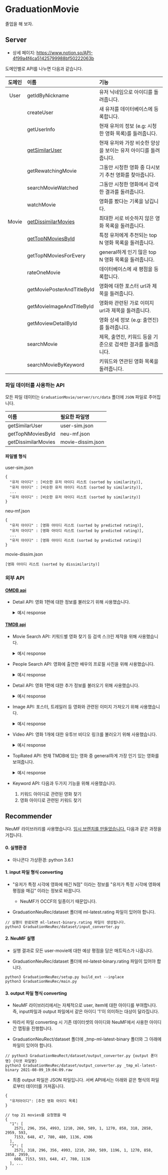 # GraduationMovie

졸업을 해 보자.

## Server

- 상세 페이지: https://www.notion.so/API-4f99a4f4ca51425799988bf50222063b

도메인별로 API를 나누면 다음과 같습니다.

| 도메인 | 이름                                                                                                 | 기능                                                            |
| :----: | :--------------------------------------------------------------------------------------------------- | :-------------------------------------------------------------- |
|  User  | getIdByNickname                                                                                      | 유저 닉네임으로 아이디를 돌려줍니다.                            |
|        | createUser                                                                                           | 새 유저를 데이터베이스에 등록합니다.                            |
|        | getUserInfo                                                                                          | 현재 유저의 정보 (e.g: 시청한 영화 목록)를 돌려줍니다.          |
|        | [getSimilarUser](https://github.com/GraduationMovie/GraduationMovie#파일-데이터를-사용하는-api)      | 현재 유저와 가장 비슷한 양상을 보이는 유저 아이디를 돌려줍니다. |
|        | getRewatchingMovie                                                                                   | 그동안 시청한 영화 중 다시보기 추천 영화를 찾아줍니다.          |
|        | searchMovieWatched                                                                                   | 그동안 시청한 영화에서 검색한 결과를 돌려줍니다.                |
|        | watchMovie                                                                                           | 영화를 봤다는 기록을 남깁니다.                                  |
| Movie  | [getDissimilarMovies](https://github.com/GraduationMovie/GraduationMovie#파일-데이터를-사용하는-api) | 최대한 서로 비슷하지 않은 영화 목록을 돌려줍니다.               |
|        | [getTopNMoviesById](https://github.com/GraduationMovie/GraduationMovie#파일-데이터를-사용하는-api)   | 특정 유저에게 추천되는 top N 영화 목록을 돌려줍니다.            |
|        | getTopNMoviesForEvery                                                                                | general하게 인기 많은 top N 영화 목록을 돌려줍니다.             |
|        | rateOneMovie                                                                                         | 데이터베이스에 새 평점을 등록합니다.                            |
|        | getMoviePosterAndTitleById                                                                           | 영화에 대한 포스터 url과 제목을 돌려줍니다.                     |
|        | getMovieImageAndTitleById                                                                            | 영화와 관련된 가로 이미지 url과 제목을 돌려줍니다.              |
|        | getMoviewDetailById                                                                                  | 영화 상세 정보 (e.g: 출연진)를 돌려줍니다.                      |
|        | searchMovie                                                                                          | 제목, 출연진, 키워드 등을 기준으로 검색한 결과를 돌려줍니다.    |
|        | searchMovieByKeyword                                                                                 | 키워드와 연관된 영화 목록을 돌려줍니다.                         |

### 파일 데이터를 사용하는 API

모든 파일 데이터는 `GraduationMovie/server/src/data` 폴더에 `JSON` 파일로 주어집니다.

| 이름                | 필요한 파일명     |
| :------------------ | :---------------- |
| getSimilarUser      | user-sim.json     |
| getTopNMoviesById   | neu-mf.json       |
| getDissimilarMovies | movie-dissim.json |

#### 파일별 형식

user-sim.json

```
{
  "유저 아이디" : [비슷한 유저 아이디 리스트 (sorted by similarity)],
  "유저 아이디" : [비슷한 유저 아이디 리스트 (sorted by similarity)],
  ...
  "유저 아이디" : [비슷한 유저 아이디 리스트 (sorted by similarity)]
}
```

neu-mf.json

```
{
  "유저 아이디" : [영화 아이디 리스트 (sorted by predicted rating)],
  "유저 아이디" : [영화 아이디 리스트 (sorted by predicted rating)],
  ...
  "유저 아이디" : [영화 아이디 리스트 (sorted by predicted rating)]
}
```

movie-dissim.json

```
[영화 아이디 리스트 (sorted by dissimilarity)]
```

### 외부 API

#### [OMDB api](https://www.omdbapi.com/)

- Detail API: 영화 1편에 대한 정보를 불러오기 위해 사용했습니다.
  <details>
  <summary>예시 response</summary>

  ```
  {
    "Genre": "Drama, Music",
    "Director": "Bertrand Tavernier",
    "Writer": "David Rayfiel (screenplay), Bertrand Tavernier (screenplay), Colo Tavernier (French translation)",
    "Actors": "Dexter Gordon, François Cluzet, Gabrielle Haker, Sandra Reaves-Phillips",
    "Plot": "A troubled, but talented musician flees the US to escape his problems, finding refuge and support in Paris.",
    "Awards": "Won 1 Oscar. Another 10 wins & 12 nominations.",
    "Poster": "https://m.media-amazon.com/images/M/MV5BYzBlNThhNTctYmE4YS00YzM5LWEwZTAtODlkN2IyNWYwOWM4XkEyXkFqcGdeQXVyNzc5MjA3OA@@._V1_SX300.jpg",
    "Production": "Little Bear [fr]",
  }
  ```

  </details>

#### [TMDB api](https://developers.themoviedb.org/3/getting-started/introduction)

- Movie Search API: 키워드별 영화 찾기 등 검색 스크린 제작을 위해 사용했습니다.
  <details>
  <summary>예시 response</summary>

  ```
  {
    "page": 1, // 현재 페이지
    "results": [ // 20개씩
      {
        "adult": false,
        "backdrop_path": "/h8C7KZwCJO5DN7jPifc7AoIjx7k.jpg",
        "genre_ids": [
          16,
          35,
          10751,
          12
        ],
        "id": 14160,
        "original_language": "en",
        "original_title": "Up",
        "overview": "Carl Fredricksen spent his entire life dreaming of exploring the globe and experiencing life to its fullest. But at age 78, life seems to have passed him by, until a twist of fate (and a persistent 8-year old Wilderness Explorer named Russell) gives him a new lease on life.",
        "popularity": 85.195,
        "poster_path": "/eAdO0qa9m0NFSVLZ26PvCwmPlsr.jpg",
        "release_date": "2009-05-28",
        "title": "Up",
        "video": false,
        "vote_average": 7.9,
        "vote_count": 15965
      }, ...
    ],
    "total_pages": 187,
    "total_results": 3736
  }
  ```

  </details>

- People Search API: 영화에 출연한 배우의 프로필 사진을 위해 사용했습니다.
  <details>
  <summary>예시 response</summary>

  ```
  {
    "page": 1,
    "results": [
      "adult": false,
      "gender": 0,
      "id": 77135,
      "known_for": [],
      "known_for_department": "Acting",
      "name": "Dexter Gordon",
      "popularity": 0.982,
      "profile_path": "/uXZ3KegarfYWQ7ANQq7hFKbXpg2.jpg"
    ],
    "total_pages": 1,
    "total_results": 2
  }
  ```

  </details>

- Detail API: 영화 1편에 대한 추가 정보를 불러오기 위해 사용했습니다.

  <details>
  <summary>예시 response</summary>

  ```
  {
    "backdrop_path": "/u546kDNwrZ1ii6q8NqqQgHwRvoW.jpg",
    "overview": "A rich woman and a calculating insurance agent plot to kill her unsuspecting husband after he signs a double indemnity policy. Against a backdrop of distinctly Californian settings, the partners in crime plan the perfect murder to collect the insurance, which pays double if the death is accidental.",
    "poster_path": "/3FxPFG4IEg1kX00oAJn7L06GoCS.jpg",
    "tagline": "From the moment they met it was murder!",
    "title": "Double Indemnity",
    "vote_average": 8.2,
    "vote_count": 1177
  }
  ```

  </summary>

- Image API: 포스터, 트레일러 등 영화와 관련된 이미지 가져오기 위해 사용했습니다.
  <details>
  <summary>예시 response</summary>

  ```
  {
    "backdrops": [
      {
        "aspect_ratio": 1.778,
        "height": 1152,
        "iso_639_1": null,
        "file_path": "/miOnymJ0dN2psWBB8Vleo3fUyrc.jpg",
        "vote_average": 5.456,
        "vote_count": 7,
        "width": 2048
      }, ...
    ],
    "id": 607259,
    "posters": [
      {
        "aspect_ratio": 0.667,
        "height": 750,
        "iso_639_1": "en",
        "file_path": "/pR2fzm82fl0giommpo310LBOMbV.jpg",
        "vote_average": 5.522,
        "vote_count": 4,
        "width": 500
      }, ...
    ]
  }
  ```

  </details>

- Video API: 영화 1개에 대한 유투브 비디오 링크를 불러오기 위해 사용했습니다.
  <details>
  <summary>예시 response</summary>

  ```
  // 찾았을 때
  {
    "id": 607259,
    "results": [
      {
        "id": "6099d075efd3c2003c96ff81",
        "iso_639_1": "en",
        "iso_3166_1": "US",
        "key": "T3mwUEoZdrI",
        "name": "Official Trailer",
        "site": "YouTube",
        "size": 1080,
        "type": "Trailer"
      }
    ]
  }

  // 못 찾았을 때 & 잘못된 요청일 때
  {
    "success": false,
    "status_code": 34,
    "status_message": "The resource you requested could not be found."
  }
  ```

  </details>

- TopRated API: 현재 TMDB에 있는 영화 중 general하게 가장 인기 있는 영화를 보여줍니다.

  <details>
  <summary>예시 response</summary>

  ```
  {
    "page": 1,
    "results": [
      {
        "adult": false,
        "backdrop_path": "/gNBCvtYyGPbjPCT1k3MvJuNuXR6.jpg",
        "genre_ids": [
          35,
          18,
          10749
        ],
        "id": 19404,
        "original_language": "hi",
        "original_title": "दिलवाले दुल्हनिया ले जायेंगे",
        "overview": "Raj is a rich, carefree, happy-go-lucky second generation NRI. Simran is the daughter of Chaudhary Baldev Singh, who in spite of being an NRI is very strict about adherence to Indian values. Simran has left for India to be married to her childhood fiancé. Raj leaves for India with a mission at his hands, to claim his lady love under the noses of her whole family. Thus begins a saga.",
        "popularity": 16.317,
        "poster_path": "/2CAL2433ZeIihfX1Hb2139CX0pW.jpg",
        "release_date": "1995-10-20",
        "title": "Dilwale Dulhania Le Jayenge",
        "video": false,
        "vote_average": 8.7,
        "vote_count": 3007
      },
    ], // 20개씩
    "total_pages": 444,
    "total_results": 8879
  }
  ```

  </details>

- Keyword API: 다음과 두가지 기능을 위해 사용했습니다.
  1. 키워드 아이디로 관련된 영화 찾기
  2. 영화 아이디로 관련된 키워드 찾기

## Recommender

NeuMF 라이브러리를 사용했습니다. [임시 브랜치를 만들었습니다.](https://github.com/GraduationMovie/NeuRecRecommender/tree/NeuMF)
다음과 같은 과정을 거칩니다.

#### 0. 실행환경

- 아나콘다 가상환경: python 3.6.1

#### 1. input 파일 형식 converting

- "유저가 특정 시각에 영화에 매긴 N점" 이라는 정보를 "유저가 특정 시각에 영화에 평점을 매김" 이라는 정보로 바꿉니다.

  - NeuMF가 OCCF의 일종이기 때문입니다.

- GraduationNeuRec/dataset 폴더에 ml-latest.rating 파일이 있어야 합니다.

```
// 실행이 완료되면 ml-latest-binary.rating 파일이 생성됩니다.
python3 GraduationNeuRec/dataset/input_converter.py
```

#### 2. NeuMF 실행

- 실행 결과로 모든 user-movie에 대한 예상 평점을 담은 매트릭스가 나옵니다.

- GraduationNeuRec/dataset 폴더에 ml-latest-binary.rating 파일이 있어야 합니다.

```
python3 GraduationNeuRec/setup.py build_ext --inplace
python3 GraduationNeuRec/main.py
```

#### 3. output 파일 형식 converting

- NeuMF 라이브러리에서는 자체적으로 user, item에 대한 아이디를 부여합니다. 즉, input파일과 output 파일에서 같은 아이디 '1'이 의미하는 대상이 달라집니다.
- 따라서 파일 converting 시 기존 데이터셋의 아이디와 NeuMF에서 사용한 아이디 간 맵핑을 진행합니다.

- GraduationNeuRect/dataset 폴더에 \_tmp-ml-latest-binary 폴더와 그 아래에 파일이 있어야 합니다.

```
// python3 GraduationNeuRect/dataset/output_converter.py {output 폳더명} {타겟 파일명}
python3 GraduationNeuRec/dataset/output_converter.py _tmp_ml-latest-binary 2021-08-09_19:04:09.raw
```

- 최종 output 파일은 JSON 파일입니다. 서버 API에서는 아래와 같은 형식의 파일로부터 데이터를 가져옵니다.

```
{
  "유저아이디": [추천 영화 아이디 목록]
}

// top 21 movies를 요청했을 때
{
  "1": [
    2571, 296, 356, 4993, 1210, 260, 589, 1, 1270, 858, 318, 2858, 2959, 593,
    7153, 648, 47, 780, 480, 1136, 4306
  ],
  "2": [
    2571, 318, 296, 356, 4993, 1210, 260, 589, 1196, 1, 1270, 858, 2858, 2959,
    608, 7153, 593, 648, 47, 780, 1136
  ], ...
}
```
